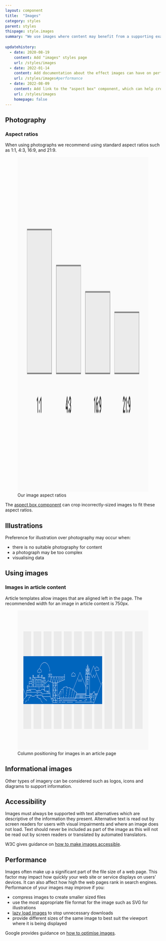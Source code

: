 ```yaml
---
layout: component
title:  "Images"
category: styles
parent: styles
thispage: style.images
summary: "We use images where content may benefit from a supporting example to clarify information."

updatehistory:
  - date: 2020-08-19
    content: Add "images" styles page
    url: /styles/images
  - date: 2022-01-14
    content: Add documentation about the effect images can have on performance
    url: /styles/images#performance
  - date: 2022-08-09
    content: Add link to the "aspect box" component, which can help crop images
    url: /styles/images
    homepage: false
---
```


## Photography

### Aspect ratios

When using photographs we recommend using standard aspect ratios such as 1:1, 4:3, 16:9, and 21:9.

<figure class="example__content">
<img alt="Box shapes representing the four recommended image aspect ratios" src="/assets/images/ratios-image.svg" width="1920" height="1080">
<figcaption>Our image aspect ratios</figcaption>
</figure>

The [aspect box component](/components/aspect-box/) can crop incorrectly-sized images to fit these aspect ratios.

## Illustrations

Preference for illustration over photography may occur when:

* there is no suitable photography for content
* a photograph may be too complex
* visualising data

## Using images

### Images in article content

Article templates allow images that are aligned left in the page. The recommended width for an image in article content is 750px.

<figure class="example__content">
<img alt="An image spans over eight columns on the page layout and is left-aligned." src="/assets/images/article-image.svg" loading="lazy" width="801" height="450">
<figcaption>Column positioning for images in an article page</figcaption>
</figure>

## Informational images

Other types of imagery can be considered such as logos, icons and diagrams to support information.

## Accessibility

Images must always be supported with text alternatives which are descriptive of the information they present. Alternative text is read out by screen readers for users with visual impairments and where an image does not load. Text should never be included as part of the image as this will not be read out by screen readers or translated by automated translators.

W3C gives guidance on [how to make images accessible](https://www.w3.org/WAI/tutorials/images/).

## Performance

Images often make up a significant part of the file size of a web page. This factor may impact how quickly your web site or service displays on users’ devices. It can also affect how high the web pages rank in search engines. Performance of your images may improve if you:

- compress images to create smaller sized files
- use the most appropriate file format for the image such as SVG for illustrations
- [lazy load images](https://web.dev/browser-level-image-lazy-loading/) to stop unnecessary downloads
- provide different sizes of the same image to best suit the viewport where it is being displayed

Google provides guidance on [how to optimise images](https://web.dev/uses-optimized-images/).
